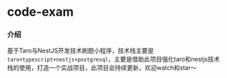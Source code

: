 # code-exam

### 介绍

基于Taro与NestJS开发技术刷题小程序，技术栈主要是`taro+typescript+nestjs+postgresql`，主要是借助此项目强化taro和nestjs技术栈的使用，打造一个实战项目，此项目会持续更新，欢迎watch和star～

